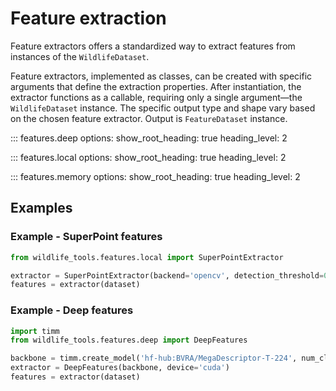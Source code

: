 # Feature extraction
Feature extractors offers a standardized way to extract features from instances of the `WildlifeDataset`.

Feature extractors, implemented as classes, can be created with specific arguments that define the extraction properties. After instantiation, the extractor functions as a callable, requiring only a single argument—the `WildlifeDataset` instance. The specific output type and shape vary based on the chosen feature extractor. Output is `FeatureDataset` instance.


::: features.deep
    options:
      show_root_heading: true
      heading_level: 2


::: features.local
    options:
      show_root_heading: true
      heading_level: 2


::: features.memory
    options:
      show_root_heading: true
      heading_level: 2


## Examples

### Example - SuperPoint features

```Python
from wildlife_tools.features.local import SuperPointExtractor

extractor = SuperPointExtractor(backend='opencv', detection_threshold=0.0, force_num_keypoints=True, max_num_keypoints=256)
features = extractor(dataset)
```


### Example - Deep features

```Python
import timm
from wildlife_tools.features.deep import DeepFeatures

backbone = timm.create_model('hf-hub:BVRA/MegaDescriptor-T-224', num_classes=0, pretrained=True)
extractor = DeepFeatures(backbone, device='cuda')
features = extractor(dataset)
```